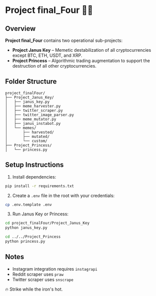 # Project final_Four 🧠🔥

## Overview
**Project final_Four** contains two operational sub-projects:

- **Project Janus Key** – Memetic destabilization of all cryptocurrencies except BTC, ETH, USDT, and XRP.
- **Project Princess** – Algorithmic trading augmentation to support the destruction of all other cryptocurrencies.

## Folder Structure

```
project_finalFour/
├── Project_Janus_Key/
│   ├── janus_key.py
│   ├── meme_harvester.py
│   ├── twitter_scraper.py
│   ├── twitter_image_parser.py
│   ├── meme_mutator.py
│   ├── janus_instabot.py
│   └── memes/
│       ├── harvested/
│       ├── mutated/
│       └── custom/
├── Project_Princess/
│   └── princess.py
```

## Setup Instructions

1. Install dependencies:
```bash
pip install -r requirements.txt
```

2. Create a `.env` file in the root with your credentials:
```bash
cp .env.template .env
```

3. Run Janus Key or Princess:
```bash
cd project_finalFour/Project_Janus_Key
python janus_key.py

cd ../../Project_Princess
python princess.py
```

## Notes
- Instagram integration requires `instagrapi`
- Reddit scraper uses `praw`
- Twitter scraper uses `snscrape`

🔥 Strike while the iron's hot.
